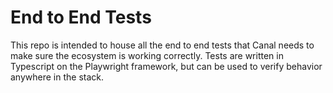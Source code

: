 # End to End Tests

This repo is intended to house all the end to end tests that Canal needs to make sure the ecosystem is
working correctly. Tests are written in Typescript on the Playwright framework, but can be used to
verify behavior anywhere in the stack.
